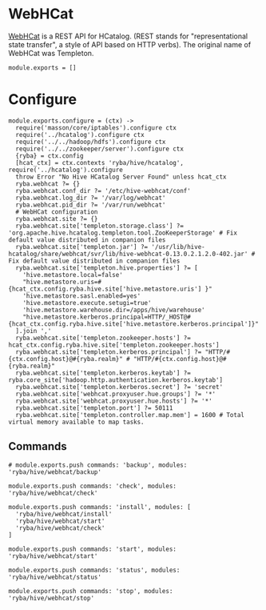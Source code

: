 
# WebHCat
[WebHCat](https://cwiki.apache.org/confluence/display/Hive/WebHCat) is a REST API for HCatalog. (REST stands for "representational state transfer", a style of API based on HTTP verbs).  The original name of WebHCat was Templeton.

    module.exports = []

# Configure

    module.exports.configure = (ctx) ->
      require('masson/core/iptables').configure ctx
      require('../hcatalog').configure ctx
      require('../../hadoop/hdfs').configure ctx
      require('../../zookeeper/server').configure ctx
      {ryba} = ctx.config
      [hcat_ctx] = ctx.contexts 'ryba/hive/hcatalog', require('../hcatalog').configure
      throw Error "No Hive HCatalog Server Found" unless hcat_ctx
      ryba.webhcat ?= {}
      ryba.webhcat.conf_dir ?= '/etc/hive-webhcat/conf'
      ryba.webhcat.log_dir ?= '/var/log/webhcat'
      ryba.webhcat.pid_dir ?= '/var/run/webhcat'
      # WebHCat configuration
      ryba.webhcat.site ?= {}
      ryba.webhcat.site['templeton.storage.class'] ?= 'org.apache.hive.hcatalog.templeton.tool.ZooKeeperStorage' # Fix default value distributed in companion files
      ryba.webhcat.site['templeton.jar'] ?= '/usr/lib/hive-hcatalog/share/webhcat/svr/lib/hive-webhcat-0.13.0.2.1.2.0-402.jar' # Fix default value distributed in companion files
      ryba.webhcat.site['templeton.hive.properties'] ?= [
        'hive.metastore.local=false'
        "hive.metastore.uris=#{hcat_ctx.config.ryba.hive.site['hive.metastore.uris'] }"
        'hive.metastore.sasl.enabled=yes'
        'hive.metastore.execute.setugi=true'
        'hive.metastore.warehouse.dir=/apps/hive/warehouse'
        "hive.metastore.kerberos.principal=HTTP/_HOST@#{hcat_ctx.config.ryba.hive.site['hive.metastore.kerberos.principal']}"
      ].join ','
      ryba.webhcat.site['templeton.zookeeper.hosts'] ?= hcat_ctx.config.ryba.hive.site['templeton.zookeeper.hosts']
      ryba.webhcat.site['templeton.kerberos.principal'] ?= "HTTP/#{ctx.config.host}@#{ryba.realm}" # "HTTP/#{ctx.config.host}@#{ryba.realm}"
      ryba.webhcat.site['templeton.kerberos.keytab'] ?= ryba.core_site['hadoop.http.authentication.kerberos.keytab']
      ryba.webhcat.site['templeton.kerberos.secret'] ?= 'secret'
      ryba.webhcat.site['webhcat.proxyuser.hue.groups'] ?= '*'
      ryba.webhcat.site['webhcat.proxyuser.hue.hosts'] ?= '*'
      ryba.webhcat.site['templeton.port'] ?= 50111
      ryba.webhcat.site['templeton.controller.map.mem'] = 1600 # Total virtual memory available to map tasks.

## Commands

    # module.exports.push commands: 'backup', modules: 'ryba/hive/webhcat/backup'

    module.exports.push commands: 'check', modules: 'ryba/hive/webhcat/check'

    module.exports.push commands: 'install', modules: [
      'ryba/hive/webhcat/install'
      'ryba/hive/webhcat/start'
      'ryba/hive/webhcat/check'
    ]

    module.exports.push commands: 'start', modules: 'ryba/hive/webhcat/start'

    module.exports.push commands: 'status', modules: 'ryba/hive/webhcat/status'

    module.exports.push commands: 'stop', modules: 'ryba/hive/webhcat/stop'




